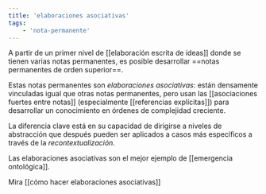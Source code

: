 ```yaml
---
title: 'elaboraciones asociativas'
tags:
    - 'nota-permanente'
---
```

A partir de un primer nivel de [[elaboración escrita de ideas]] donde se tienen varias notas permanentes, es posible desarrollar ==notas permanentes de orden superior==. 

Estas notas permanentes son *elaboraciones asociativas*: están densamente vinculadas igual que otras notas permanentes, pero usan las [[asociaciones fuertes entre notas]] (especialmente [[referencias explícitas]]) para desarrollar un conocimiento en órdenes de complejidad creciente.

La diferencia clave está en su capacidad de dirigirse a niveles de abstracción que después pueden ser aplicados a casos más específicos a través de la *recontextualización*. 

Las elaboraciones asociativas son el mejor ejemplo de [[emergencia ontológica]].

Mira [[cómo hacer elaboraciones asociativas]]
